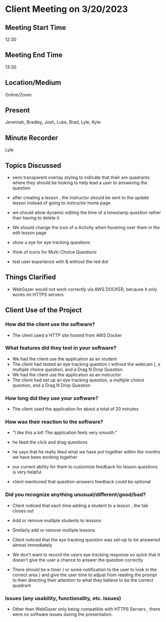 # Client Meeting on 3/20/2023

## Meeting Start Time
12:30

## Meeting End Time
13:30

## Location/Medium
Online/Zoom

## Present
Jeremiah, Bradley, Josh, Luke, Brad, Lyle, Kyle

## Minute Recorder
Lyle

## Topics Discussed
 
 - semi transparent overlay styling to indicate that their are quadrants where they should be looking to help lead a user to answering the question

 - after creating a lesson , the instructor should be sent to the update lesson instead of going to instructor home page

 - we should allow dynamic editing the time of a timestamp question rather than having to delete it

 - We should change the icon of a Activity when hovering over them in the edit lesson page
  - show a eye for eye tracking questions
  - think of icons for Multi-Choice Questions

 - test user experience with & without the red dot


## Things Clarified
 - WebGazer would not work correctly via AWS DOCKER, because it only works on HTTPS servers


## Client Use of the Project

### How did the client use the software?
 - The client used a HTTP site hosted from AWS Docker 

### What features did they test in your software?
 - We had the client use the application as an student
  - The client had tested an eye tracking question ( without the webcam ), a multiple choice question, and a Drag N Drop Question
 - We had the client use the application as an instructor
  - The client had set up an eye tracking question, a multiple choice question, and a Drag N Drop Question


### How long did they use your software?
 - The client used the application for about a total of 20 minutes

### How was their reaction to the software?
 - "I like this a lot! The application feels very smooth."
 - he liked the click and drag questions 
 - he says that he really liked what we have put together within the months we have been working together

 - our current ability for them to customize feedback for lesson questions is very helpful
  - client mentioned that question-answers feedback could be optional 

### Did you recognize anything unusual/different/good/bad?
 - Client noticed that each time adding a student to a lesson , the tab closes out 
  - Add or remove multiple students to lessons
  - Similarly add or remove multiple lessons 

 - Client noticed that the eye tracking question was set-up to be answered almost immediately 
  - We don't want to record the users eye tracking response so quick that it doesn't give the user a chance to answer the question correctly
  - There should be a timer ( or some notification to the user to look in the correct area ) and give the user time to adjust from reading the prompt to then directing their attention to what they believe to be the correct quadrant

### Issues (any usability, functionality, etc. issues)
 - Other than WebGazer only being compatible with HTTPS Servers , there were no software issues during the presentation.